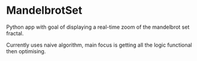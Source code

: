 # MandelbrotSet
Python app with goal of displaying a real-time zoom of the mandelbrot set fractal.

Currently uses naive algorithm, main focus is getting all the logic functional then optimising.

